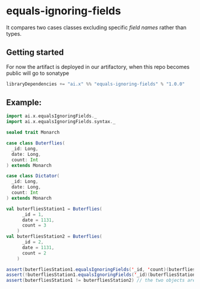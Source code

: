 # equals-ignoring-fields

It compares two cases classes excluding specific *field names* rather than types.

## Getting started

For now the artifact is deployed in our artifactory, when this repo becomes public will go to sonatype

```scala
libraryDependencies += "ai.x" %% "equals-ignoring-fields" % "1.0.0"
```

## Example:
```scala
import ai.x.equalsIgnoringFields._
import ai.x.equalsIgnoringFields.syntax._

sealed trait Monarch

case class Buterflies(
  _id: Long,
  date: Long,
  count: Int
) extends Monarch

case class Dictator(
  _id: Long,
  date: Long,
  count: Int
) extends Monarch

val buterfliesStation1 = Buterflies(
      _id = 1,
      date = 1131,
      count = 3
    )
val buterfliesStation2 = Buterflies(
      _id = 2,
      date = 1131,
      count = 2
    )

assert(buterfliesStation1.equalsIgnoringFields('_id, 'count)(buterfliesStation2)) // the two objects are the same if we ignore those two fields
assert(!buterfliesStation1.equalsIgnoringFields('_id)(buterfliesStation2)) // the two objects are different if not ignoring `count`
assert(buterfliesStation1 != buterfliesStation2) // the two objects are different, period

```
